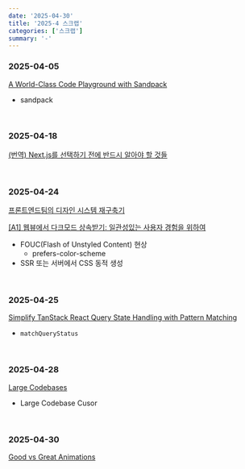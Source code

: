 ```yaml
---
date: '2025-04-30'
title: '2025-4 스크랩'
categories: ['스크랩']
summary: '-'
---
```


### 2025-04-05

[A World-Class Code Playground with Sandpack](https://www.joshwcomeau.com/react/next-level-playground/)

- sandpack

<br/>

### 2025-04-18

[(번역) Next.js를 선택하기 전에 반드시 알아야 할 것들](https://emewjin.github.io/you-should-know-this-before-choosing-nextjs/)

<br/>

### 2025-04-24

[프론트엔드팀의 디자인 시스템 재구축기](https://devblog.kakaostyle.com/ko/2024-12-13-1-rebuilding-frontend-design-system/)

[[A1] 웹뷰에서 다크모드 상속받기: 일관성있는 사용자 경험을 위하여](https://youtu.be/ElsZ-v4Ow08?si=oTVw70oinnmrfA5U)

- FOUC(Flash of Unstyled Content) 현상
  - prefers-color-scheme
- SSR 또는 서버에서 CSS 동적 생성

<br/>

### 2025-04-25

[Simplify TanStack React Query State Handling with Pattern Matching](https://gabrielpichot.fr/blog/simplify-tanstack-react-query-state-handling-with-pattern-matching/?ck_subscriber_id=2586799649&utm_source=convertkit&utm_medium=email&utm_campaign=%E2%9A%9B%EF%B8%8F%20This%20Week%20In%20React%20#231:%20React%20Labs,%20Compiler,%20React%20Router,%20Next.js,%20TanStack%20Query,%20c15t,%20RTK,%20Base%20UI%20%7C%20Legend%20List,%20FlashList,%20Versioning,%20Metro,%20ExecuTorch,%20Brownfield,%20Expo%20Router%20%7C%20TC39,%20Surveys,%20Rspack,%20tsdown%20-%2017375687)

- `matchQueryStatus`

<br/>

### 2025-04-28

[Large Codebases](https://docs.cursor.com/guides/advanced/large-codebases#use-chat-to-quickly-get-up-to-speed-on-unfamiliar-code)

- Large Codebase Cusor

<br/>

### 2025-04-30

[Good vs Great Animations](https://emilkowal.ski/ui/good-vs-great-animations#origin-aware-animations)
